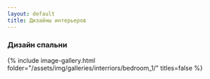 ```yaml
---
layout: default
title: Дизайны интерьеров
---
```


### Дизайн спальни

{% include image-gallery.html folder="/assets/img/galleries/interriors/bedroom_1/" titles=false %}


